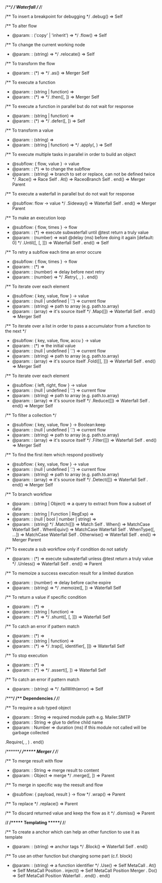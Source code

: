 /*********************/
/**** Waterfall ******/
/*********************/

/** To insert a breakpoint for debugging
 */
.debug() => Self

/** To alter flow
 *    @param: <method>: ('copy' | 'inherit') =>
 */
.flow(<method>) => Self

/** To change the current working node
 *    @param: <location>: (string) =>
 */
.relocate(<location>) => Self

/** To transform the flow
 *    @param: <glue>: (*) =>
 */
.as(<glue>) => Merger Self

/** To execute a function
 *    @param: <identifier>: (string | function) =>
 *    @param: <glue>: (*)                       =>
 */
.then(<identifier>[, <glue>]) => Merger Self

/** To execute a function in parallel but do not wait for response
 *    @param: <identifier>: (string | function) =>
 *    @param: <glue>: (*)                       =>
 */
.defer(<identifier>[, <glue>]) => Self

/** To transform a value
 *    @param: <path>: (string)                  =>
 *    @param: <identifier>: (string | function) =>
 */
.apply(<path>, <identifier>) => Self

/** To execute multiple tasks in parallel in order to build an object
 *    @subflow: { flow, value } -> value
 *    @param: <glue>: (*)      => to change the subflow
 *    @param: <path>: (string) => branch to set or replace, can not be defined twice
 */
.Race(<glue>) => Race Self
.  At(<path>) => RaceoBranch Self
.  end()      => Merger Parent

/** To execute a waterfall in parallel but do not wait for response
 *    @subflow: flow -> value
 */
.Sideway() => Waterfall Self
.  end()   => Merger Parent

/** To make an execution loop
 *    @subflow: { flow, times } -> flow
 *    @param: <test>: (*)       => execute subwaterfall until @test return a truly value
 *    @param: <delay>: (number) => wait @delay (ms) before doing it again [default: 0]
 */
.Until(<test>[, <delay>[, <glue>]]) => Waterfall Self
.  end()                            => Self

/** To retry a subflow each time an error occure
 *    @subflow: { flow, times } -> flow
 *    @param: <test>: (*)       => 
 *    @param: <delay>: (number) => delay before next retry
 *    @param: <count>: (number) => 
 */
.Retry(<number>, <delay>, <test>)
.  end()

/** To iterate over each element
 *    @subflow: { key, value, flow } ->  value
 *    @param: <source>: (null | undefined | '.') => current flow
 *    @param: <source>: (string)                 => path to array (e.g. path.to.array)
 *    @param: <source>: (array)                  => it's source itself
 */
.Map([<source>]) => Waterfall Self
.  end()         => Merger Self

/** To iterate over a list in order to pass a accumulator from a function to the next */
 *    @subflow: { key, value, flow, accu } ->  value
 *    @param: <accu>: (*)                        => the initial value
 *    @param: <source>: (null | undefined | '.') => current flow
 *    @param: <source>: (string)                 => path to array (e.g. path.to.array)
 *    @param: <source>: (array)                  => it's source itself
.Fold([<accu>[, <source>]]) => Waterfall Self
.  end()                    => Merger Self

/** To iterate over each element
 *    @subflow: { left, right, flow } ->  value
 *    @param: <source>: (null | undefined | '.') => current flow
 *    @param: <source>: (string)                 => path to array (e.g. path.to.array)
 *    @param: <source>: (array)                  => it's source itself
 */
.Reduce([<source>]) => Waterfall Self
.  end()            => Merger Self

/** To filter a collection */
 *    @subflow: { key, value, flow } -> Boolean:keep
 *    @param: <source>: (null | undefined | '.') => current flow
 *    @param: <source>: (string)                 => path to array (e.g. path.to.array)
 *    @param: <source>: (array)                  => it's source itself
 */
.Filter([<source>]) => Waterfall Self
.  end()            => Merger Self

/** To find the first item which respond positively
 *    @subflow: { key, value, flow } -> value
 *    @param: <source>: (null | undefined | '.') => current flow
 *    @param: <source>: (string)                 => path to array (e.g. path.to.array)
 *    @param: <source>: (array)                  => it's source itself
 */
.Detect([<source>]) => Waterfall Self
.  end()            => Merger Self

/** To branch workflow
 *    @param: <view>: (string | Object)                => a query to extract from flow a subset of data
 *    @param: <test>: (string | Function | RegExp)     => 
 *    @param: <value>: (null | bool | number | string) => 
 *    @param: <type>: (string)
 */
.Match([<view>])           => Match Self
.  When(<test>)            => MatchCase Waterfall Self
.  WhenEquiv(<value>)      => MatchCase Waterfall Self
.  WhenType(<type>[, ...]) => MatchCase Waterfall Self
.  Otherwise()             => Waterfall Self
.  end()                   => Merger Parent

/** To execute a sub workflow only if condition do not satisfy
 *    @param: <test>: (*) => execute subwaterfall unless @test return a truly value
 */
.Unless(<test>) => Waterfall Self
.  end()        => Parent

/** To memoize a success execution result for a limited duration
 *    @param: <duration>: (number) => delay before cache expire
 *    @param: <key>: (string)      => 
 */
.memoize(<duration>[, <key>]) => Waterfall Self

/** To return a value if specific condition
 *    @param: <test>: (*)                       =>
 *    @param: <identifier>: (string | function) =>
 *    @param: <glue>: (*)                       =>
 */
.shunt(<test>[, <identifier>[, <glue>]]) => Waterfall Self

/** To catch an error if pattern match
 *    @param: <test>: (*)                       =>
 *    @param: <identifier>: (string | function) =>
 *    @param: <glue>: (*)                       =>
 */
.trap(<test>[, identifier[, <glue>]]) => Waterfall Self

/** To stop execution
 *    @param: <test>: (*) =>
 *    @param: <glue>: (*) =>
 */
.assert(<test>[, <glue>]) => Waterfall Self

/** To catch an error if pattern match
 *    @param: <error>: (string) =>
 */
.failWith(error) => Self

/*******************/
/** Dependencies ***/
/*******************/

/** To require a sub typed object
 *    @param: <module>: String => required module path e.g. Mailer.SMTP
 *    @param: <name>: String => glue to define child name
 *    @param: <lifetime>: Number => duration (ms) if this module not called will be garbage collected

.Require(<module>, <name>, <lifetime>)
.  end()
 
/*******************/
/***** Merger ******/
/*******************/

/** To merge result with flow
 *    @param: <path>: String => merge result to content
 *    @param: <path>: Object => merge 
 */
.merge(<path>[, <glue>]) => Parent

/** To merge in specific way the reesult and flow
 *    @subflow: { payload, result } -> flow
 */
.wrap(<glue>) => Parent

/** To replace
 */
.replace(<path>) => Parent

/** To discard returned value and keep the flow as it
 */
.dismiss() => Parent

/**********************/
/***** Templating *****/
/**********************/

/** To create a anchor which can help an other function to use it as template
 *    @param: <tags>: (string) => anchor tags
 */
.Block(<tags>) => Waterfall Self
.  end()

/** To use an other function but changing some part (c.f. block)
 *    @param: <fqn>: (string) => a function identifier
 */
.Use(<fqn>)         => Self MetaCall
.  At(<tags>)       => Self MetaCall Position
.    inject(<data>) => Self MetaCall Position Merger
.    Do()           => Self MetaCall Position Waterfall
.      .end()
.  end()
